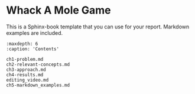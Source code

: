 # Whack A Mole Game

This is a Sphinx-book template that you can use for your report. Markdown examples are included.

```{toctree}
:maxdepth: 6
:caption: 'Contents'

ch1-problem.md
ch2-relevant-concepts.md
ch3-approach.md
ch4-results.md
editing_video.md
ch5-markdown_examples.md

```

